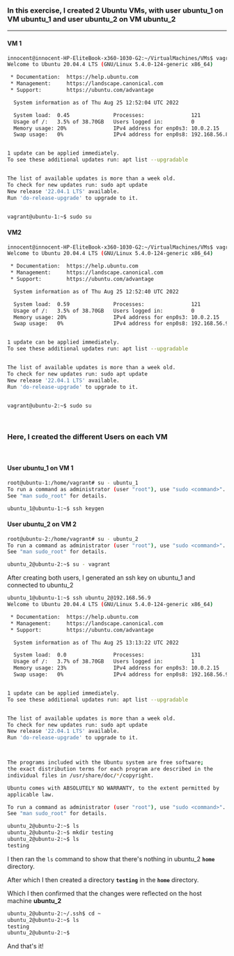 ### In this exercise, I created 2 Ubuntu VMs, with user ubuntu_1 on VM ubuntu_1 and user ubuntu_2 on VM ubuntu_2
----

#### VM 1
```bash
innocent@innocent-HP-EliteBook-x360-1030-G2:~/VirtualMachines/VMs$ vagrant ssh ubuntu-1
Welcome to Ubuntu 20.04.4 LTS (GNU/Linux 5.4.0-124-generic x86_64)

 * Documentation:  https://help.ubuntu.com
 * Management:     https://landscape.canonical.com
 * Support:        https://ubuntu.com/advantage

  System information as of Thu Aug 25 12:52:04 UTC 2022

  System load:  0.45              Processes:               121
  Usage of /:   3.5% of 38.70GB   Users logged in:         0
  Memory usage: 20%               IPv4 address for enp0s3: 10.0.2.15
  Swap usage:   0%                IPv4 address for enp0s8: 192.168.56.8


1 update can be applied immediately.
To see these additional updates run: apt list --upgradable


The list of available updates is more than a week old.
To check for new updates run: sudo apt update
New release '22.04.1 LTS' available.
Run 'do-release-upgrade' to upgrade to it.


vagrant@ubuntu-1:~$ sudo su
```

#### VM2
```bash
innocent@innocent-HP-EliteBook-x360-1030-G2:~/VirtualMachines/VMs$ vagrant ssh ubuntu-2
Welcome to Ubuntu 20.04.4 LTS (GNU/Linux 5.4.0-124-generic x86_64)

 * Documentation:  https://help.ubuntu.com
 * Management:     https://landscape.canonical.com
 * Support:        https://ubuntu.com/advantage

  System information as of Thu Aug 25 12:52:40 UTC 2022

  System load:  0.59              Processes:               121
  Usage of /:   3.5% of 38.70GB   Users logged in:         0
  Memory usage: 20%               IPv4 address for enp0s3: 10.0.2.15
  Swap usage:   0%                IPv4 address for enp0s8: 192.168.56.9


1 update can be applied immediately.
To see these additional updates run: apt list --upgradable


The list of available updates is more than a week old.
To check for new updates run: sudo apt update
New release '22.04.1 LTS' available.
Run 'do-release-upgrade' to upgrade to it.


vagrant@ubuntu-2:~$ sudo su
```
<br>

### Here, I created the different Users on each VM
<br>

#### User ubuntu_1 on VM 1
```bash
root@ubuntu-1:/home/vagrant# su - ubuntu_1
To run a command as administrator (user "root"), use "sudo <command>".
See "man sudo_root" for details.

ubuntu_1@ubuntu-1:~$ ssh keygen
```

#### User ubuntu_2 on VM 2
```bash
root@ubuntu-2:/home/vagrant# su - ubuntu_2
To run a command as administrator (user "root"), use "sudo <command>".
See "man sudo_root" for details.

ubuntu_2@ubuntu-2:~$ su - vagrant
```

After creating both users, I generated an ssh key on ubuntu_1 and connected to ubuntu_2
```bash
ubuntu_1@ubuntu-1:~$ ssh ubuntu_2@192.168.56.9
Welcome to Ubuntu 20.04.4 LTS (GNU/Linux 5.4.0-124-generic x86_64)

 * Documentation:  https://help.ubuntu.com
 * Management:     https://landscape.canonical.com
 * Support:        https://ubuntu.com/advantage

  System information as of Thu Aug 25 13:13:22 UTC 2022

  System load:  0.0               Processes:               131
  Usage of /:   3.7% of 38.70GB   Users logged in:         1
  Memory usage: 23%               IPv4 address for enp0s3: 10.0.2.15
  Swap usage:   0%                IPv4 address for enp0s8: 192.168.56.9


1 update can be applied immediately.
To see these additional updates run: apt list --upgradable


The list of available updates is more than a week old.
To check for new updates run: sudo apt update
New release '22.04.1 LTS' available.
Run 'do-release-upgrade' to upgrade to it.



The programs included with the Ubuntu system are free software;
the exact distribution terms for each program are described in the
individual files in /usr/share/doc/*/copyright.

Ubuntu comes with ABSOLUTELY NO WARRANTY, to the extent permitted by
applicable law.

To run a command as administrator (user "root"), use "sudo <command>".
See "man sudo_root" for details.

ubuntu_2@ubuntu-2:~$ ls
ubuntu_2@ubuntu-2:~$ mkdir testing
ubuntu_2@ubuntu-2:~$ ls
testing
```

I then ran the `ls` command to show that there's nothing in ubuntu_2 **`home`** directory.

After which I then created a directory **`testing`** in the **`home`** directory.

Which I then confirmed that the changes were reflected on the host machine **ubuntu_2**
```bash
ubuntu_2@ubuntu-2:~/.ssh$ cd ~
ubuntu_2@ubuntu-2:~$ ls
testing
ubuntu_2@ubuntu-2:~$ 
```

And that's it!